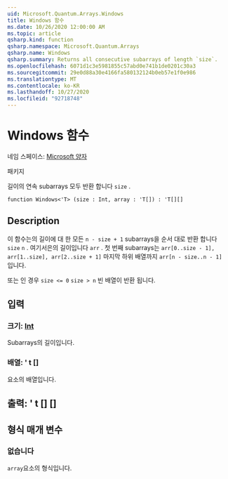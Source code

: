```yaml
---
uid: Microsoft.Quantum.Arrays.Windows
title: Windows 함수
ms.date: 10/26/2020 12:00:00 AM
ms.topic: article
qsharp.kind: function
qsharp.namespace: Microsoft.Quantum.Arrays
qsharp.name: Windows
qsharp.summary: Returns all consecutive subarrays of length `size`.
ms.openlocfilehash: 6071d1c3e5981855c57abd0e741b1de0201c30a3
ms.sourcegitcommit: 29e0d88a30e4166fa580132124b0eb57e1f0e986
ms.translationtype: MT
ms.contentlocale: ko-KR
ms.lasthandoff: 10/27/2020
ms.locfileid: "92718748"
---
```

# <a name="windows-function"></a>Windows 함수

네임 스페이스: [Microsoft 양자](xref:Microsoft.Quantum.Arrays)

패키지 [](https://nuget.org/packages/)


길이의 연속 subarrays 모두 반환 합니다 `size` .

```qsharp
function Windows<'T> (size : Int, array : 'T[]) : 'T[][]
```


## <a name="description"></a>Description

이 함수는의 길이에 대 한 모든 `n - size + 1` subarrays을 순서 대로 반환 합니다 `size` `n` . 여기서은의 길이입니다 `arr` .
첫 번째 subarrays는 `arr[0..size - 1], arr[1..size], arr[2..size + 1]` 마지막 하위 배열까지 `arr[n - size..n - 1]` 입니다.

또는 인 경우 `size <= 0` `size > n` 빈 배열이 반환 됩니다.

## <a name="input"></a>입력

### <a name="size--int"></a>크기: [Int](xref:microsoft.quantum.lang-ref.int)

Subarrays의 길이입니다.


### <a name="array--t"></a>배열: ' t []

요소의 배열입니다.



## <a name="output--t"></a>출력: ' t [] []



## <a name="type-parameters"></a>형식 매개 변수

### <a name="t"></a>없습니다

`array`요소의 형식입니다.